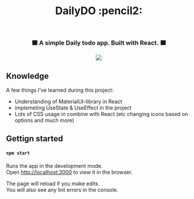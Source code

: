 <h1 align="center"> DailyDO :pencil2: </h1> <br>

<h3 align="center">
 🟧 A simple Daily todo app. Built with React. 🟧
</3>





<p align="center">
  <img src = "https://i.imgur.com/V9sQ7c7.png">
</p>

## Knowledge

A few things I've learned during this project:

* Understanding of MaterialUI-library in React
* implemeting UseState & UseEffect in the project
* Lots of CSS usage in combine with React (etc changing icons based on options and much more)

## Gettign started

#### `npm start`

Runs the app in the development mode.\
Open [http://localhost:3000](http://localhost:3000) to view it in the browser.

The page will reload if you make edits.\
You will also see any lint errors in the console.

